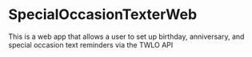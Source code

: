 # SpecialOccasionTexterWeb
This is a web app that allows a user to set up birthday, anniversary, and special occasion text reminders via the TWLO API
